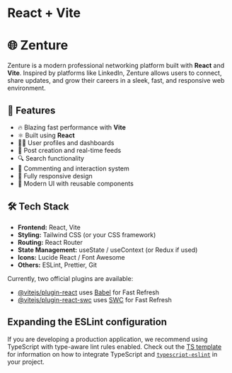 # React + Vite
# 🌐 Zenture

Zenture is a modern professional networking platform built with **React** and **Vite**. Inspired by platforms like LinkedIn, Zenture allows users to connect, share updates, and grow their careers in a sleek, fast, and responsive web environment.

## 🚀 Features

- 🔥 Blazing fast performance with **Vite**
- ⚛️ Built using **React**
- 🧑‍💼 User profiles and dashboards
- 📝 Post creation and real-time feeds
- 🔍 Search functionality
- 💬 Commenting and interaction system
- 📱 Fully responsive design
- 🎨 Modern UI with reusable components

## 🛠️ Tech Stack

- **Frontend:** React, Vite
- **Styling:** Tailwind CSS (or your CSS framework)
- **Routing:** React Router
- **State Management:** useState / useContext (or Redux if used)
- **Icons:** Lucide React / Font Awesome
- **Others:** ESLint, Prettier, Git


Currently, two official plugins are available:

- [@vitejs/plugin-react](https://github.com/vitejs/vite-plugin-react/blob/main/packages/plugin-react) uses [Babel](https://babeljs.io/) for Fast Refresh
- [@vitejs/plugin-react-swc](https://github.com/vitejs/vite-plugin-react/blob/main/packages/plugin-react-swc) uses [SWC](https://swc.rs/) for Fast Refresh

## Expanding the ESLint configuration

If you are developing a production application, we recommend using TypeScript with type-aware lint rules enabled. Check out the [TS template](https://github.com/vitejs/vite/tree/main/packages/create-vite/template-react-ts) for information on how to integrate TypeScript and [`typescript-eslint`](https://typescript-eslint.io) in your project.
